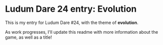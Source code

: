 Ludum Dare 24 entry: Evolution
===

This is my entry for Ludum Dare #24, with the theme of **evolution**. 

As work progresses, I'll update this readme with more information about the
game, as well as a title!

